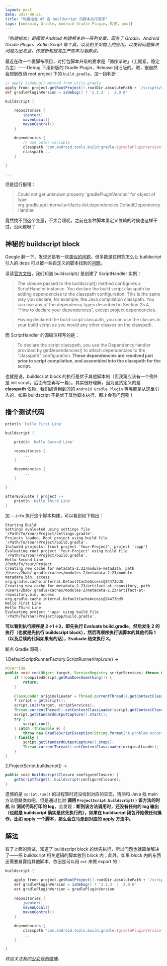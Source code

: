 ```yaml
---
layout: post
date: 2017-06-21
title: "构建指北 #5 含 buildscript 的脚本执行顺序"
tags: [Android, Gradle, Android Gradle Plugin, 构建, post]
---
```


*『构建指北』是探索 Android 构建相关的一系列文章，涵盖了 Gradle、Android Gradle Plugin、Kotlin Script 等工具，以及相关架构上的应用。以发现问题解决问题为出发点，传递新知提高生产效率为落脚点。*

最近在改一个裹脚布项目，对打包脚本升级的要求是「循序渐进」（工期紧，稳定为主）——Debug 下用新版的 Gradle Plugin，Release 用旧版的。嗯，很自然会想到改动 root project 下的 `build.gradle`，加一段判断：

``` gradle
// apply isDebug() method from utils.gradle
apply from: project.getRootProject().rootDir.absolutePath + '/scripts/utils.gradle'
def gradlePluginVersion = isDebug() ? '2.3.3' : '2.0.0'

buildscript {

    repositories {
        jcenter()
        mavenLocal()
        mavenCentral()
    }

    dependencies {
        // use outer variable
        classpath "com.android.tools.build:gradle:$gradlePluginVersion"
        classpath ...
    }

}

...
```
<!--more-->

但是运行报错：

> Could not get unknown property 'gradlePluginVersion' for object of type  org.gradle.api.internal.artifacts.dsl.dependencies.DefaultDependencyHandler.

竟然找不到这个变量，不太合理呃，之前在各种脚本里定义依赖的时候也这样干过，没问题呀？

## 神秘的 buildscript block
Google 翻一下，发现还是有一些[类似的问题](https://discuss.gradle.org/t/inherit-inject-buildscript-dependencies-into-custom-script-within-subproject/7175/9)，但多数是在研究怎么让 buildscript 引入的 deps 可以被一些自定义的脚本找到的[问题](https://stackoverflow.com/questions/37058780/access-classpath-dependencies-defined-in-buildscript-block-in-applied-external-s)。

读读[官方文档](https://docs.gradle.org/3.3/userguide/organizing_build_logic.html#sec:build_script_external_dependencies)，我们知道 buildscript() 是创建了 ScriptHandler 实例：

> The closure passed to the buildscript() method configures a ScriptHandler instance. You declare the build script classpath by adding dependencies to the classpath configuration. This is the same way you declare, for example, the Java compilation classpath. You can use any of the dependency types described in Section 25.4, “How to declare your dependencies”, except project dependencies.

> Having declared the build script classpath, you can use the classes in your build script as you would any other classes on the classpath. 

而 ScriptHandler 的源码注释写的是：

> To declare the script classpath, you use the DependencyHandler provided by getDependencies() to attach dependencies to the "classpath" configuration. **These dependencies are resolved just prior to script compilation, and assembled into the classpath for the script.**

也就是说，buildscript block 的执行是优于其他脚本的（但我猜应该有一个例外是 init script，后面有空再写一篇）。其实很好理解，因为这货定义的是 **classpath** 依赖，我们编译用到的的 `Android Gradle Plugin` 等等都是从这里引入的，如果 buildscript 不是优于其他脚本执行，那才会有问题嘞！

## 撸个测试代码

``` gradle
println 'Hello First Line'

buildscript {

    println 'Hello Second Line'

    repositories {
        ...
    }

    dependencies {
        ...
    }

}

afterEvaluate { project ->
    println 'Hello Third Line'
}
```

加 `--info` 执行这个脚本构建，可以看到如下输出：

``` shell
Starting Build
Settings evaluated using settings file '/Path/To/Your/Project/settings.gradle'.
Projects loaded. Root project using build file '/Path/To/Your/Project/build.gradle'.
Included projects: [root project 'Your-Project', project ':app']
Evaluating root project 'Your-Project' using build file '/Path/To/Your/Project/build.gradle'.
Hello Second Line
/Path/To/Your/Project
Creating new cache for metadata-2.23/module-metadata, path /Users/2bab/.gradle/caches/modules-2/metadata-2.23/module-metadata.bin, access org.gradle.cache.internal.DefaultCacheAccess@24473bd5
Creating new cache for metadata-2.23/artifact-at-repository, path /Users/2bab/.gradle/caches/modules-2/metadata-2.23/artifact-at-repository.bin, access org.gradle.cache.internal.DefaultCacheAccess@24473bd5
Hello First Line
Hello Third Line
Evaluating project ':app' using build file '/Path/To/Your/Project/app/build.gradle'.
```

**可以看到执行顺序是 2->1->3，即先执行 Evaluate build.gradle，然后发生 2 的执行（也就是先执行 buildscript block），然后再顺序执行该脚本的其他代码 1（以及后续的代码如果有的话），Evaluate 结束执行 3。**

断点 Gradle 源码：

1.DefaultScriptRunnerFactory.ScriptRunnerImpl.run() ->

``` java
@Override
public void run(Object target, ServiceRegistry scriptServices) throws GradleScriptException {
    if (!compiledScript.getRunDoesSomething()) {
        return;
    }
    
    ClassLoader originalLoader = Thread.currentThread().getContextClassLoader();
    T script = getScript();
    script.init(target, scriptServices);
    Thread.currentThread().setContextClassLoader(script.getContextClassloader());
    script.getStandardOutputCapture().start();
    try {
        script.run();
    } catch (Throwable e) {
        throw new GradleScriptException(String.format("A problem occurred evaluating %s.", script), e);
    } finally {
        script.getStandardOutputCapture().stop();
        Thread.currentThread().setContextClassLoader(originalLoader);
    }
}
```

2.ProjectScript.buildscript() ->

``` java
public void buildscript(Closure configureClosure) {
    getScriptTarget().buildscript(configureClosure);
}
```


遗憾的是 `script.run()` 的过程暂时还没找到对应的实现，猜测和 Java 找 main 方法思路类似吧。但是通过比对 **调用 `ProjectScript.buildscript()` 该方法的时机** 和 **测试代码打印的 log**，会发现：**断到该方法调用时，还没有任何的 log 输出（也就是 buildscript 确实是优先执行的），如果在 buildscript 闭包开始做任何操作，比如 apply 一个脚本，那么会立马走到对应的 apply 方法中。**

## 解法

有了上面的测试，知道了 buildscript block 的优先执行，所以问题也就简单解决了——把 buildscript 相关逻辑的脚本放到 block 内；此外，如果 block 内的东西还需要暴露给其他脚本，依旧是可以用 `ext` 来做 export 的：

``` gradle
buildscript {

    apply from: project.getRootProject().rootDir.absolutePath + '/scripts/utils.gradle'
    def gradlePluginVersion = isDebug() ? '2.3.3' : '2.0.0'
    ext.gradlePluginVersion = gradlePluginVersion
    
    repositories {
        jcenter()
        mavenLocal()
        mavenCentral()
    }

    dependencies {
        classpath "com.android.tools.build:gradle:$gradlePluginVersion"
        ...
    }

}
```




*欢迎关注我的[公众号和微博](/about)。*